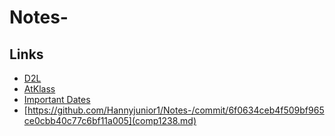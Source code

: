 # Notes-
## Links
- [D2L](https://learn.georgebrown.ca)
- [AtKlass](https://app.atklass.com)
- [Important Dates](https://www.georgebrown.ca/current-students/important-dates?term=27246&category=131)
- [https://github.com/Hannyjunior1/Notes-/commit/6f0634ceb4f509bf965ce0cbb40c77c6bf11a005](comp1238.md)
  
